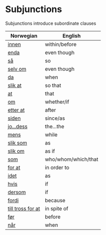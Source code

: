 # Subjunctions

Subjunctions introduce subordinate clauses

| Norwegian | English |
| --- | --- |
| [innen](https://www.ordnett.no/search?language=no&phrase=innen) | within/before |
| [enda](https://www.ordnett.no/search?language=no&phrase=enda) | even though |
| [så](https://www.ordnett.no/search?language=no&phrase=så) | so |
| [selv om](https://www.ordnett.no/search?language=no&phrase=selv%20om) | even though |
| [da](https://www.ordnett.no/search?language=no&phrase=da) | when |
| [slik at](https://www.ordnett.no/search?language=no&phrase=slik%20at) | so that |
| [at](https://www.ordnett.no/search?language=no&phrase=at) | that |
| [om](https://www.ordnett.no/search?language=no&phrase=om) | whether/if |
| [etter at](https://www.ordnett.no/search?language=no&phrase=etter%20at) | after |
| [siden](https://www.ordnett.no/search?language=no&phrase=siden) | since/as |
| [jo...dess](https://www.ordnett.no/search?language=no&phrase=jo...dess) | the...the |
| [mens](https://www.ordnett.no/search?language=no&phrase=mens) | while |
| [slik som](https://www.ordnett.no/search?language=no&phrase=slik%20som) | as |
| [slik om](https://www.ordnett.no/search?language=no&phrase=slik%20om) | as if |
| [som](https://www.ordnett.no/search?language=no&phrase=som) | who/whom/which/that |
| [for at](https://www.ordnett.no/search?language=no&phrase=for%20at) | in order to |
| [idet](https://www.ordnett.no/search?language=no&phrase=idet) | as |
| [hvis](https://www.ordnett.no/search?language=no&phrase=hvis) | if |
| [dersom](https://www.ordnett.no/search?language=no&phrase=dersom) | if |
| [fordi](https://www.ordnett.no/search?language=no&phrase=fordi) | because |
| [till tross for at](https://www.ordnett.no/search?language=no&phrase=till%20tross%20for%20at) | in spite of |
| [før](https://www.ordnett.no/search?language=no&phrase=før) | before |
| [når](https://www.ordnett.no/search?language=no&phrase=når) | when |


